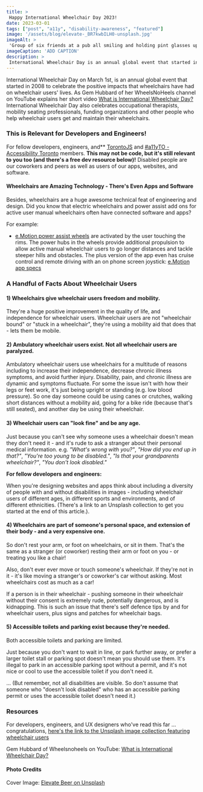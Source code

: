 ```yaml
---
title: > 
 Happy International Wheelchair Day 2023! 
date: 2023-03-01
tags: ["post", "a11y", "disability-awareness", "featured"]
image: '/assets/blog/elevate-_BR7kwbILH0-unsplash.jpg'
imageAlt: >
 'Group of six friends at a pub all smiling and holding pint glasses up for cheets while taking a selfi photo. The two in the foreground are a man and a woman. The woman has long dark, wavy hair with golden highlights, medium skin tone, and is in an active user, low back, black manual wheelchair. She is wearing a animal print spagetti strap tank top and jeans. The man has medium brown short hair, no beard, and is wearing a tshirt and jeans. There are four people in the background. The one on the left and closest to the two in front is smiling, has dark short hair with the sides buzz cut. She's wearing a grey tank top and is using a black electric wheelchair. The other three friends are one man and two women standing up. The man is wearing a kaki green t-shirt, has short black hair buzzed shorter on the sides and has dark skin. The woman beside him is wearing a white t-shirt has long brown hair and medium toned skin. The last woman on the back right is wearing an elblow length baseball style t-shirt with a white body and yellow arms.'
imageCaption: 'ADD CAPTION'
description: > 
 International Wheelchair Day is an annual global event that started in 2008 to celebrate the positive impacts that wheelchairs have had on wheelchair users' lives. For fellow developers, and engineers this may not be a coding article, but it's still relevant for us. Disabled people are our coworkers and peers as well as users of our apps, websites, and software. Also, wheelchairs are a huge awesome technical feat of engineering and design. Did you know that electric wheelchairs and power assist add ons for active user manual wheelchairs often have connected software and apps? Plus, I included a free dev resource at the end of the article!
---
```


International Wheelchair Day on March 1st, is an annual global event that started in 2008 to celebrate the positive impacts that wheelchairs have had on wheelchair users' lives.  As Gem Hubbard of her WheelsNoHeels channel on YouTube explains her short video [What is International Wheelchair Day?](https://www.youtube.com/shorts/80fZ_xmmyJY) International Wheelchair Day also celebrates occupational therapists, mobility seating professionals, funding organizations and other people who help wheelchair users get and maintain their wheelchairs. 

### This is Relevant for Developers and Engineers!

For fellow developers, engineers, and** [TorontoJS](https://www.linkedin.com/feed/#) and [#a11yTO - Accessibility Toronto](https://www.linkedin.com/feed/#) members. **This may not be code, but it's still relevant to you too (and there's a free dev resource below)!** Disabled people are our coworkers and peers as well as users of our apps, websites, and software.

#### Wheelchairs are Amazing Technology - There's Even Apps and Software

Besides, wheelchairs are a huge awesome technical feat of engineering and design. Did you know that electric wheelchairs and power assist add ons for active user manual wheelchairs often have connected software and apps?

For example:
- [e.Motion power assist wheels](https://www.alber.de/en/products/active-drives/e-motion/) are activated by the user touching the rims. The power hubs in the wheels provide additional propulsion to allow active manual wheelchair users to go longer distances and tackle steeper hills and obstacles.  The plus version of the app even has cruise control and remote driving with an on phone screen joystick: 
  [e.Motion app specs](https://www.alber.de/en/products/active-drives/e-motion/#app)

### A Handful of Facts About Wheelchair Users

#### 1) Wheelchairs give wheelchair users freedom and mobility.

They're a huge positive improvement in the quality of life, and independence for wheelchair users. Wheelchair users are not "wheelchair bound" or "stuck in a wheelchair", they're using a mobility aid that does that - lets them be mobile.

#### 2) Ambulatory wheelchair users exist. Not all wheelchair users are paralyzed.

Ambulatory wheelchair users use wheelchairs for a multitude of reasons including to increase their independence, decrease chronic illness symptoms, and avoid further injury. Disability, pain, and chronic illness are dynamic and symptoms fluctuate. For some the issue isn't with how their legs or feet work, it's just being upright or standing (e.g.  low blood pressure). So one day someone could be using canes or crutches, walking short distances without a mobility aid, going for a bike ride (because that's still seated), and another day be using their wheelchair.

#### 3) Wheelchair users can "look fine" and be any age.

Just because you can't see why someone uses a wheelchair doesn't mean they don't need it - and it's rude to ask a stranger about their personal medical information. e.g. *"What's wrong with you?"*, *"How did you end up in that?"*, *"You're too young to be disabled."*, *"Is that your grandparents wheelchair?"*, *"You don't look disabled."*

**For fellow developers and engineers:**

When you're designing websites and apps think about including a diversity of people with and without disabilities in images - including wheelchair users of different ages, in different sports and environments, and of different ethnicities. (There's a link to an Unsplash collection to get you started at the end of this article.).

#### 4) Wheelchairs are part of someone's personal space, and extension of their body - and a very expensive one.

So don't rest your arm, or foot on wheelchairs, or sit in them. That's the same as a stranger (or coworker) resting their arm or foot on you - or treating you like a chair!

Also, don't ever ever move or touch someone's wheelchair. If they're not in it - it's like moving a stranger's or coworker's car without asking. Most wheelchairs cost as much as a car! 

If a person is in their wheelchair - pushing someone in their wheelchair without their consent is extremely rude, potentially dangerous, and is kidnapping. This is such an issue that there's self defence tips by and for wheelchair users, plus signs and patches for wheelchair bags.

#### 5) Accessible toilets and parking exist because they're needed.

Both accessible toilets and parking are limited.

Just because you don't want to wait in line, or park further away, or prefer a larger toilet stall or parking spot doesn't mean you should use them. It's illegal to park in an accessible parking spot without a permit, and it's not nice or cool to use the accessible toilet if you don't need it.  

... (But remember, not all disabilities are visible. So don't assume that someone who "doesn't look disabled" who has an accessible parking permit or uses the accessible toilet doesn't need it.)

### Resources

For developers, engineers, and UX designers who've read this far ... congratulations, [here's the link to the Unsplash image collection featuring wheelchair users](https://unsplash.com/collections/6HgUpnEdH54/bitesize-accessibility)
  
Gem Hubbard of Wheelsnoheels on YouTube:  [What is International Wheelchair Day?](https://www.youtube.com/shorts/80fZ_xmmyJY)

#### Photo Credits

Cover Image: [Elevate Beer on Unsplash](https://unsplash.com/photos/_BR7kwbILH0)
  